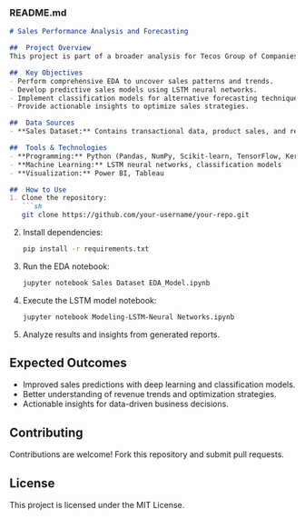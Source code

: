 ### **README.md**  

```md
# Sales Performance Analysis and Forecasting  

##  Project Overview  
This project is part of a broader analysis for Tecos Group of Companies, focusing on sales data to enhance forecasting and revenue optimization. It includes detailed exploratory data analysis (EDA) and predictive modeling using both neural networks (LSTM) and classification models.  

##  Key Objectives  
- Perform comprehensive EDA to uncover sales patterns and trends.  
- Develop predictive sales models using LSTM neural networks.  
- Implement classification models for alternative forecasting techniques.  
- Provide actionable insights to optimize sales strategies.  

##  Data Sources  
- **Sales Dataset:** Contains transactional data, product sales, and regional performance metrics.  

##  Tools & Technologies  
- **Programming:** Python (Pandas, NumPy, Scikit-learn, TensorFlow, Keras, Matplotlib, Seaborn)  
- **Machine Learning:** LSTM neural networks, classification models  
- **Visualization:** Power BI, Tableau  

##  How to Use  
1. Clone the repository:  
   ```sh
   git clone https://github.com/your-username/your-repo.git
   ```  
2. Install dependencies:  
   ```sh
   pip install -r requirements.txt
   ```  
3. Run the EDA notebook:  
   ```sh
   jupyter notebook Sales Dataset EDA_Model.ipynb
   ```  
4. Execute the LSTM model notebook:  
   ```sh
   jupyter notebook Modeling-LSTM-Neural Networks.ipynb
   ```  
5. Analyze results and insights from generated reports.  

##  Expected Outcomes  
- Improved sales predictions with deep learning and classification models.  
- Better understanding of revenue trends and optimization strategies.  
- Actionable insights for data-driven business decisions.  

##  Contributing  
Contributions are welcome! Fork this repository and submit pull requests.  

##  License  
This project is licensed under the MIT License.  
```

